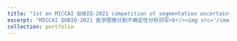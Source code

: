 ```yaml
---
title: "1st on MICCAI QUBIQ-2021 competition of segmentation uncertainty quantification"
excerpt: "MICCAI QUBIQ-2021 医学图像分割不确定性分析冠军<br/><img src='/images/com-miccai.png'>"
collection: portfolio
---
```


